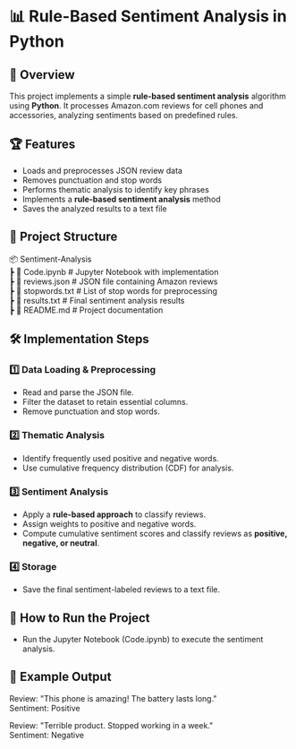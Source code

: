 # 📊 Rule-Based Sentiment Analysis in Python  

## 📝 Overview  
This project implements a simple **rule-based sentiment analysis** algorithm using **Python**. It processes Amazon.com reviews for cell phones and accessories, analyzing sentiments based on predefined rules.  

## 🏆 Features  
- Loads and preprocesses JSON review data  
- Removes punctuation and stop words  
- Performs thematic analysis to identify key phrases  
- Implements a **rule-based sentiment analysis** method  
- Saves the analyzed results to a text file  

## 📂 Project Structure  
📦 Sentiment-Analysis  
┣ 📜 Code.ipynb # Jupyter Notebook with implementation  
┣ 📜 reviews.json # JSON file containing Amazon reviews  
┣ 📜 stopwords.txt # List of stop words for preprocessing  
┣ 📜 results.txt # Final sentiment analysis results  
┣ 📜 README.md # Project documentation  


## 🛠 Implementation Steps  

### 1️⃣ Data Loading & Preprocessing  
- Read and parse the JSON file.  
- Filter the dataset to retain essential columns.  
- Remove punctuation and stop words.  

### 2️⃣ Thematic Analysis  
- Identify frequently used positive and negative words.  
- Use cumulative frequency distribution (CDF) for analysis.  

### 3️⃣ Sentiment Analysis  
- Apply a **rule-based approach** to classify reviews.  
- Assign weights to positive and negative words.  
- Compute cumulative sentiment scores and classify reviews as **positive, negative, or neutral**.  

### 4️⃣ Storage  
- Save the final sentiment-labeled reviews to a text file.  

## 🚀 How to Run the Project  
- Run the Jupyter Notebook (Code.ipynb) to execute the sentiment analysis.

## 📌 Example Output
Review: "This phone is amazing! The battery lasts long."  
Sentiment: Positive  

Review: "Terrible product. Stopped working in a week."  
Sentiment: Negative  
